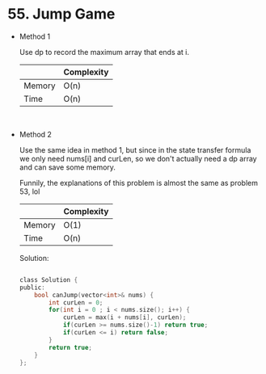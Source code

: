 # 55. Jump Game
- Method 1

    Use dp to record the maximum array that ends at i.

    | |   Complexity  |
    | ----------- | ----------- | 
    |  Memory     | O(n) | 
    |      Time       |  O(n) | 


<br>    

- Method 2

    Use the same idea in method 1, but since in the state transfer formula we only need nums[i] and curLen, so we don't actually need a dp array and can save some memory.

    Funnily, the explanations of this problem is almost the same as problem 53, lol


    | |   Complexity  |
    | ----------- | ----------- | 
    |  Memory     | O(1) | 
    |      Time       |  O(n) | 


    Solution:

    ``` h

    class Solution {
    public:
        bool canJump(vector<int>& nums) {
            int curLen = 0;
            for(int i = 0 ; i < nums.size(); i++) {
                curLen = max(i + nums[i], curLen);
                if(curLen >= nums.size()-1) return true;
                if(curLen <= i) return false;
            }
            return true;
        }
    };

    ```
<br>
